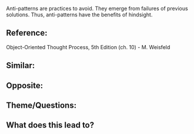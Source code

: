 Anti-patterns are practices to avoid. They emerge from failures of previous solutions. Thus, anti-patterns have the benefits of hindsight.

## Reference:
Object-Oriented Thought Process, 5th Edition (ch. 10) - M. Weisfeld

## Similar:

## Opposite:

## Theme/Questions:

## What does this lead to?